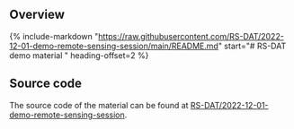 ## Overview

{% include-markdown "https://raw.githubusercontent.com/RS-DAT/2022-12-01-demo-remote-sensing-session/main/README.md" start="# RS-DAT demo material " heading-offset=2 %}

## Source code

The source code of the material can be found at [RS-DAT/2022-12-01-demo-remote-sensing-session](https://github.com/RS-DAT/2022-12-01-demo-remote-sensing-session).